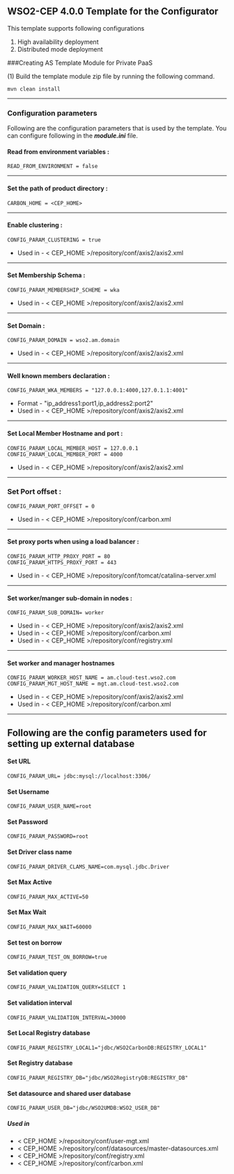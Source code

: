 WSO2-CEP 4.0.0 Template for the Configurator
-------------------------------------------------------------------------------------

This template supports following configurations

1. High availability deployment
2. Distributed mode deployment

###Creating AS Template Module for Private PaaS

(1) Build the template module zip file by running the following command.

```
mvn clean install
```

---
### Configuration parameters

Following are the configuration parameters that is used by the template.
You can configure following in the ***module.ini*** file.

#### Read from environment variables :


    READ_FROM_ENVIRONMENT = false
 

-------------------------------------------------------------------------------------

#### Set the path of product directory :

    CARBON_HOME = <CEP_HOME>

---

#### Enable clustering : 

    CONFIG_PARAM_CLUSTERING = true

* Used in - < CEP_HOME >/repository/conf/axis2/axis2.xml

---

#### Set Membership Schema :

    CONFIG_PARAM_MEMBERSHIP_SCHEME = wka

* Used in - < CEP_HOME >/repository/conf/axis2/axis2.xml

---
        
#### Set Domain :

    CONFIG_PARAM_DOMAIN = wso2.am.domain

* Used in - < CEP_HOME >/repository/conf/axis2/axis2.xml

---

#### Well known members declaration :

    CONFIG_PARAM_WKA_MEMBERS = "127.0.0.1:4000,127.0.1.1:4001"

* Format - "ip_address1:port1,ip_address2:port2"
* Used in - < CEP_HOME >/repository/conf/axis2/axis2.xml

---

#### Set Local Member Hostname and port :

    CONFIG_PARAM_LOCAL_MEMBER_HOST = 127.0.0.1
    CONFIG_PARAM_LOCAL_MEMBER_PORT = 4000

* Used in - < CEP_HOME >/repository/conf/axis2/axis2.xml

---

### Set Port offset :

    CONFIG_PARAM_PORT_OFFSET = 0

* Used in - < CEP_HOME >/repository/conf/carbon.xml

---
#### Set proxy ports when using a load balancer :

    CONFIG_PARAM_HTTP_PROXY_PORT = 80
    CONFIG_PARAM_HTTPS_PROXY_PORT = 443

* Used in - < CEP_HOME >/repository/conf/tomcat/catalina-server.xml

---
#### Set worker/manger sub-domain in nodes  :

    CONFIG_PARAM_SUB_DOMAIN= worker

 * Used in - < CEP_HOME >/repository/conf/axis2/axis2.xml
 * Used in - < CEP_HOME >/repository/conf/carbon.xml
 * Used in - < CEP_HOME >/repository/conf/registry.xml

---
#### Set worker and manager hostnames

    CONFIG_PARAM_WORKER_HOST_NAME = am.cloud-test.wso2.com
    CONFIG_PARAM_MGT_HOST_NAME = mgt.am.cloud-test.wso2.com

* Used in - < CEP_HOME >/repository/conf/axis2/axis2.xml
* Used in - < CEP_HOME >/repository/conf/carbon.xml

---

## Following are the config parameters used for setting up external database 
#### Set URL

    CONFIG_PARAM_URL= jdbc:mysql://localhost:3306/

#### Set Username

    CONFIG_PARAM_USER_NAME=root

#### Set Password
```
CONFIG_PARAM_PASSWORD=root
```
#### Set Driver class name

    CONFIG_PARAM_DRIVER_CLAMS_NAME=com.mysql.jdbc.Driver

#### Set Max Active

    CONFIG_PARAM_MAX_ACTIVE=50

#### Set Max Wait

    CONFIG_PARAM_MAX_WAIT=60000

#### Set test on borrow

    CONFIG_PARAM_TEST_ON_BORROW=true

#### Set validation query
    CONFIG_PARAM_VALIDATION_QUERY=SELECT 1

#### Set validation interval

    CONFIG_PARAM_VALIDATION_INTERVAL=30000

#### Set Local Registry database

    CONFIG_PARAM_REGISTRY_LOCAL1="jdbc/WSO2CarbonDB:REGISTRY_LOCAL1"

#### Set Registry database

    CONFIG_PARAM_REGISTRY_DB="jdbc/WSO2RegistryDB:REGISTRY_DB"

#### Set datasource and shared user database

    CONFIG_PARAM_USER_DB="jdbc/WSO2UMDB:WSO2_USER_DB"

##### Used in 

* < CEP_HOME >/repository/conf/user-mgt.xml
* < CEP_HOME >/repository/conf/datasources/master-datasources.xml
* < CEP_HOME >/repository/conf/registry.xml
* < CEP_HOME >/repository/conf/carbon.xml

